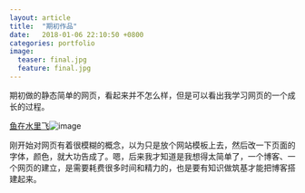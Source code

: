 ```yaml
---
layout: article
title:  "期初作品"
date:   2018-01-06 22:10:50 +0800
categories: portfolio
image:
  teaser: final.jpg
  feature: final.jpg
---
```

  期初做的静态简单的网页，看起来并不怎么样，但是可以看出我学习网页的一个成长的过程。
  
  
  [鱼在水里飞](https://flyingfish.club/)![image](http://img.hb.aicdn.com/f9036758e78ec263ad2c19e4a26e10e48b342f90f60c-pSoP4H_fw658)
  
  刚开始对网页有着很模糊的概念，以为只是放个网站模板上去，然后改一下页面的字体，颜色，就大功告成了。嗯，后来我才知道是我想得太简单了，一个博客、一个网页的建立，是需要耗费很多时间和精力的，也是要有知识做筑基才能把博客搭建起来。
  
  